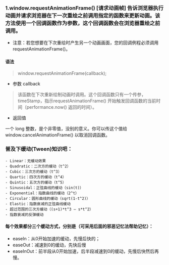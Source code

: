 ### 1.window.requestAnimationFrame() [请求动画帧] 告诉浏览器执行动画并请求浏览器在下一次重绘之前调用指定的函数来更新动画。该方法使用一个回调函数作为参数，这个回调函数会在浏览器重绘之前调用。
  - 注意：若您想要在下次重绘时产生另一个动画画面，您的回调例程必须调用 requestAnimationFrame()。
  #### 语法
  > window.requestAnimationFrame(callback);

  - 参数 callback

  > 该函数在下次重新绘制动画时调用。这个回调函数只有一个传参，timeStamp，指示requestAnimationFrame()  开始触发回调函数的当前时间（performance.now() 返回的时间）。

  - 返回值

  一个 long 整数，是个非零值，没别的意义。你可以传这个值给 window.cancelAnimationFrame() 以取消回调函数。


### 普及下缓动(Tween)知识吧：

    - Linear：无缓动效果
    - Quadratic：二次方的缓动（t^2）
    - Cubic：三次方的缓动（t^3）
    - Quartic：四次方的缓动（t^4）
    - Quintic：五次方的缓动（t^5）
    - Sinusoidal：正弦曲线的缓动（sin(t)）
    - Exponential：指数曲线的缓动（2^t）
    - Circular：圆形曲线的缓动（sqrt(1-t^2)）
    - Elastic：指数衰减的正弦曲线缓动
    - 超过范围的三次方缓动（(s+1)*t^3 – s*t^2）
    - 指数衰减的反弹缓动

#### 每个效果都分三个缓动方式，分别是（可采用后面的邪恶记忆法帮助记忆）：

  - easeIn：从0开始加速的缓动，先慢后快的；
  - easeOut：减速到0的缓动，先快后慢
  - easeInOut：前半段从0开始加速，后半段减速到0的缓动，先慢后快然后再慢。